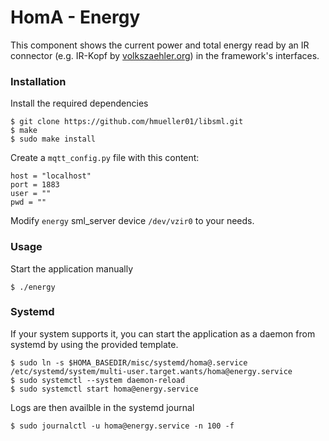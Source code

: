 # HomA - Energy
This component shows the current power and total energy read by an IR connector (e.g. IR-Kopf by [volkszaehler.org](http://wiki.volkszaehler.org/)) in the framework's interfaces.


### Installation
Install the required dependencies
```none
$ git clone https://github.com/hmueller01/libsml.git
$ make
$ sudo make install
```
Create a ```mqtt_config.py``` file with this content:
```none
host = "localhost"
port = 1883
user = ""
pwd = ""
```
Modify ```energy``` sml_server device ```/dev/vzir0``` to your needs.

### Usage
Start the application manually 
```none
$ ./energy
```

### Systemd
If your system supports it, you can start the application as a daemon from systemd by using the provided template.
```none
$ sudo ln -s $HOMA_BASEDIR/misc/systemd/homa@.service /etc/systemd/system/multi-user.target.wants/homa@energy.service
$ sudo systemctl --system daemon-reload
$ sudo systemctl start homa@energy.service
```

Logs are then availble in the systemd journal 
```
$ sudo journalctl -u homa@energy.service -n 100 -f
```
